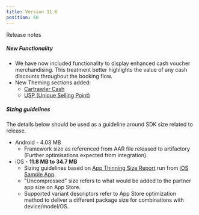 ```yaml
---
title: Version 11.6
position: 60
---
```

Release notes

##### New Functionality
* We have now included functionality to display enhanced cash voucher merchandising.
This treatment better highlights the value of any cash discounts throughout the booking flow.
* New Theming sections added:
    -  <a href="https://cartrawler.github.io/#section_style_guidecash" target="_blank">Cartrawler Cash</a>
    -  <a href="https://cartrawler.github.io/#section_style_guideusp" target="_blank">USP (Unique Selling Point)</a>

##### Sizing guidelines
The details below should be used as a guideline around SDK size related to release.
* Android - 4.03 MB
    * Framework size as referenced from AAR file released to artifactory (Further optimisations expected from integration).
* iOS - **11.8 MB to 34.7 MB**
    * Sizing guidelines based on <a href="https://github.com/cartrawler/cartrawler.github.io/blob/master/ios-report.txt" target="_blank">App Thinning Size Report</a> run from <a href="https://github.com/cartrawler/cartrawler-ios-integration" target="_blank">iOS Sample App</a>.
    * "Uncompressed" size refers to what would be added to the partner app size on App Store.
    * Supported variant descriptors refer to App Store optimization method to deliver a different package size for combinations with device/model/OS.
